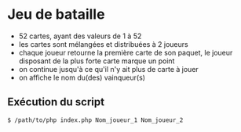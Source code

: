 # Jeu de bataille

* 52 cartes, ayant des valeurs de 1 à 52
* les cartes sont mélangées et distribuées à 2 joueurs
* chaque joueur retourne la première carte de son paquet, le joueur disposant de la plus forte carte marque un point
* on continue jusqu'à ce qu'il n'y ait plus de carte à jouer
* on affiche le nom du(des) vainqueur(s)

## Exécution du script

```
$ /path/to/php index.php Nom_joueur_1 Nom_joueur_2
```
